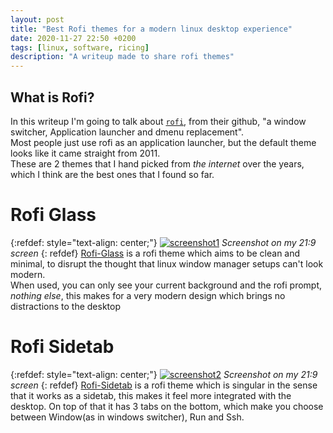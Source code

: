```yaml
---
layout: post
title: "Best Rofi themes for a modern linux desktop experience"
date: 2020-11-27 22:50 +0200
tags: [linux, software, ricing]
description: "A writeup made to share rofi themes"
---
```


## What is Rofi?

In this writeup I'm going to talk about [`rofi`](https://github.com/davatorium/rofi), from their github, "a window switcher, Application launcher and dmenu replacement".  
Most people just use rofi as an application launcher, but the default theme looks like it came straight from 2011.  
These are 2 themes that I hand picked from _the internet_ over the years, which I think are the best ones that I found so far.

# Rofi Glass

{:refdef: style="text-align: center;"}
[![screenshot1](/assets/posts/fullscreen-rofi-theme/rofi_theme_screenshot1.png)](/assets/posts/fullscreen-rofi-theme/rofi_theme_screenshot1.png)
*Screenshot on my 21:9 screen*
{: refdef}
[Rofi-Glass](https://gist.github.com/Ferryistaken/e0cf8e0850ae386d33580aa191b4ebad#file-rofi-glass-fullscreen-rasi) is a rofi theme which aims to be clean and minimal, to disrupt the thought that linux window manager setups can't look modern.  
When used, you can only see your current background and the rofi prompt, _nothing else_, this makes for a very modern design which brings no distractions to the desktop

# Rofi Sidetab

{:refdef: style="text-align: center;"}
[![screenshot2](/assets/posts/fullscreen-rofi-theme/rofi_theme_screenshot2.png)](/assets/posts/fullscreen-rofi-theme/rofi_theme_screenshot2.png)
*Screenshot on my 21:9 screen*
{: refdef}
[Rofi-Sidetab](https://gist.github.com/Ferryistaken/e0cf8e0850ae386d33580aa191b4ebad#file-sidetab-rasi) is a rofi theme which is singular in the sense that it works as a sidetab, this makes it feel more integrated with the desktop. On top of that it has 3 tabs on the bottom, which make you choose between Window(as in windows switcher), Run and Ssh.

